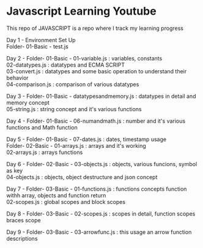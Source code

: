 # Javascript Learning Youtube

This repo of JAVASCRIPT is a repo where I track my learning progress

Day 1 - Environment Set Up   <br>
        Folder- 01-Basic - test.js

Day 2 - Folder- 01-Basic - 01-variable.js : variables, constants  <br>
                           02-datatypes.js : datatypes  and ECMA SCRIPT  <br>
                           03-convert.js : datatypes and some basic operation to understand their behavior  <br>
                           04-comparison.js : comparison of various datatypes  <br>

Day 3 - Folder- 01-Basic - datatypesandmemory.js : datatypes in detail and memory concept  <br>
                           05-string.js : string concept and it's various functions

Day 4 - Folder- 01-Basic - 06-numandmath.js : number and it's various functions and Math function

Day 5 - Folder- 01-Basic - 07-dates.js : dates, timestamp usage <br>
        Folder- 02-Basic - 01-arrays.js : arrays and it's working  <br>
                           02-arrays.js : arrays functions 
                           
Day 6 - Folder- 02-Basic - 03-objects.js : objects, various funcions, symbol as key  <br>
                        04-objects.js : objects, object destructure and json concept  <br>


Day 7 - Folder- 03-Basic - 01-functions.js : functions concepts function withh array, objects and function return <br>
                           02-scopes.js : global scopes and block scopes <br>

Day 8 - Folder- 03-Basic - 02-scopes.js : scopes in detail, function scopes braces scope <br>

Day 9 - Folder- 03-Basic - 03-arrowfunc.js : this usage an arrow function descriptions

         
